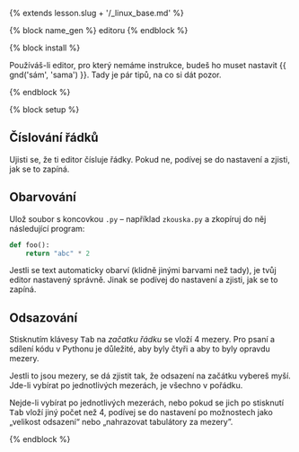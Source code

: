 {% extends lesson.slug + '/_linux_base.md' %}

{% block name_gen %} editoru {% endblock %}

{% block install %}

Používáš-li editor, pro který nemáme instrukce, budeš ho muset nastavit
{{ gnd('sám', 'sama') }}.
Tady je pár tipů, na co si dát pozor.

{% endblock %}

{% block setup %}

## Číslování řádků

Ujisti se, že ti editor čísluje řádky.
Pokud ne, podívej se do nastavení a zjisti, jak se to zapíná.


## Obarvování

Ulož soubor s koncovkou `.py` – například `zkouska.py` a zkopíruj do něj
následující program:

```python
def foo():
    return "abc" * 2
```

Jestli se text automaticky obarví (klidně jinými barvami než tady),
je tvůj editor nastavený správně.
Jinak se podívej do nastavení a zjisti, jak se to zapíná.


## Odsazování

Stisknutím klávesy <kbd>Tab</kbd> na *začatku řádku* se vloží 4 mezery.
Pro psaní a sdílení kódu v Pythonu je důležité,
aby byly čtyři a aby to byly opravdu mezery.

Jestli to jsou mezery, se dá zjistit tak, že odsazení na začátku vybereš myší.
Jde-li vybírat po jednotlivých mezerách, je všechno v pořádku.

Nejde-li vybírat po jednotlivých mezerách, nebo pokud se jich po stisknutí
<kbd>Tab</kbd> vloží jiný počet než 4, podívej se do nastavení po možnostech
jako „velikost odsazení“ nebo „nahrazovat tabulátory za mezery”.

{% endblock %}
